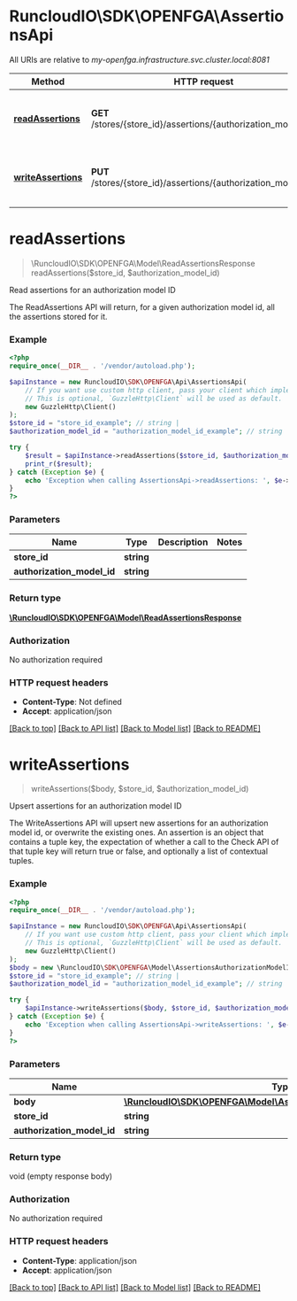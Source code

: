 # RuncloudIO\SDK\OPENFGA\AssertionsApi

All URIs are relative to *my-openfga.infrastructure.svc.cluster.local:8081*

Method | HTTP request | Description
------------- | ------------- | -------------
[**readAssertions**](AssertionsApi.md#readassertions) | **GET** /stores/{store_id}/assertions/{authorization_model_id} | Read assertions for an authorization model ID
[**writeAssertions**](AssertionsApi.md#writeassertions) | **PUT** /stores/{store_id}/assertions/{authorization_model_id} | Upsert assertions for an authorization model ID

# **readAssertions**
> \RuncloudIO\SDK\OPENFGA\Model\ReadAssertionsResponse readAssertions($store_id, $authorization_model_id)

Read assertions for an authorization model ID

The ReadAssertions API will return, for a given authorization model id, all the assertions stored for it.

### Example
```php
<?php
require_once(__DIR__ . '/vendor/autoload.php');

$apiInstance = new RuncloudIO\SDK\OPENFGA\Api\AssertionsApi(
    // If you want use custom http client, pass your client which implements `GuzzleHttp\ClientInterface`.
    // This is optional, `GuzzleHttp\Client` will be used as default.
    new GuzzleHttp\Client()
);
$store_id = "store_id_example"; // string | 
$authorization_model_id = "authorization_model_id_example"; // string | 

try {
    $result = $apiInstance->readAssertions($store_id, $authorization_model_id);
    print_r($result);
} catch (Exception $e) {
    echo 'Exception when calling AssertionsApi->readAssertions: ', $e->getMessage(), PHP_EOL;
}
?>
```

### Parameters

Name | Type | Description  | Notes
------------- | ------------- | ------------- | -------------
 **store_id** | **string**|  |
 **authorization_model_id** | **string**|  |

### Return type

[**\RuncloudIO\SDK\OPENFGA\Model\ReadAssertionsResponse**](../Model/ReadAssertionsResponse.md)

### Authorization

No authorization required

### HTTP request headers

 - **Content-Type**: Not defined
 - **Accept**: application/json

[[Back to top]](#) [[Back to API list]](../../README.md#documentation-for-api-endpoints) [[Back to Model list]](../../README.md#documentation-for-models) [[Back to README]](../../README.md)

# **writeAssertions**
> writeAssertions($body, $store_id, $authorization_model_id)

Upsert assertions for an authorization model ID

The WriteAssertions API will upsert new assertions for an authorization model id, or overwrite the existing ones. An assertion is an object that contains a tuple key, the expectation of whether a call to the Check API of that tuple key will return true or false, and optionally a list of contextual tuples.

### Example
```php
<?php
require_once(__DIR__ . '/vendor/autoload.php');

$apiInstance = new RuncloudIO\SDK\OPENFGA\Api\AssertionsApi(
    // If you want use custom http client, pass your client which implements `GuzzleHttp\ClientInterface`.
    // This is optional, `GuzzleHttp\Client` will be used as default.
    new GuzzleHttp\Client()
);
$body = new \RuncloudIO\SDK\OPENFGA\Model\AssertionsAuthorizationModelIdBody(); // \RuncloudIO\SDK\OPENFGA\Model\AssertionsAuthorizationModelIdBody | 
$store_id = "store_id_example"; // string | 
$authorization_model_id = "authorization_model_id_example"; // string | 

try {
    $apiInstance->writeAssertions($body, $store_id, $authorization_model_id);
} catch (Exception $e) {
    echo 'Exception when calling AssertionsApi->writeAssertions: ', $e->getMessage(), PHP_EOL;
}
?>
```

### Parameters

Name | Type | Description  | Notes
------------- | ------------- | ------------- | -------------
 **body** | [**\RuncloudIO\SDK\OPENFGA\Model\AssertionsAuthorizationModelIdBody**](../Model/AssertionsAuthorizationModelIdBody.md)|  |
 **store_id** | **string**|  |
 **authorization_model_id** | **string**|  |

### Return type

void (empty response body)

### Authorization

No authorization required

### HTTP request headers

 - **Content-Type**: application/json
 - **Accept**: application/json

[[Back to top]](#) [[Back to API list]](../../README.md#documentation-for-api-endpoints) [[Back to Model list]](../../README.md#documentation-for-models) [[Back to README]](../../README.md)

